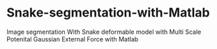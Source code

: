 # Snake-segmentation-with-Matlab
Image segmentation With Snake deformable model with Multi Scale Potenital Gaussian External Force with Matlab
